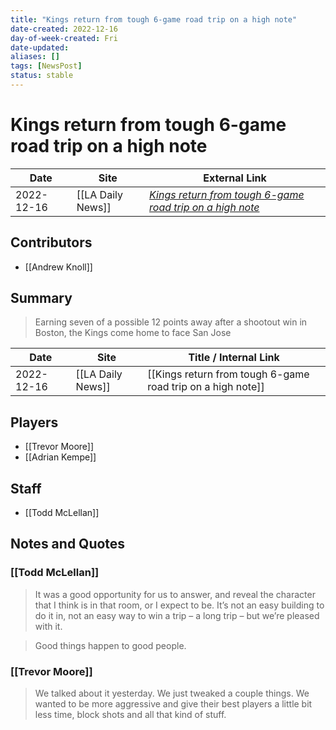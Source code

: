```yaml
---
title: "Kings return from tough 6-game road trip on a high note"
date-created: 2022-12-16
day-of-week-created: Fri
date-updated: 
aliases: []
tags: [NewsPost]
status: stable
---
```


# Kings return from tough 6-game road trip on a high note

| Date       | Site              | External Link                                                                                                                                              |
| ---------- | ----------------- | ---------------------------------------------------------------------------------------------------------------------------------------------------------- |
| 2022-12-16 | [[LA Daily News]] | [*Kings return from tough 6-game road trip on a high note*](https://www.dailynews.com/2022/12/16/kings-return-from-tough-6-game-road-trip-on-a-high-note/) |

## Contributors
- [[Andrew Knoll]]

## Summary
> Earning seven of a possible 12 points away after a shootout win in Boston, the Kings come home to face San Jose

| Date       | Site              | Title / Internal Link                                       |
| ---------- | ----------------- | ----------------------------------------------------------- |
| 2022-12-16 | [[LA Daily News]] | [[Kings return from tough 6-game road trip on a high note]] |

## Players
- [[Trevor Moore]]
- [[Adrian Kempe]]

## Staff
- [[Todd McLellan]]

## Notes and Quotes
### [[Todd McLellan]]
> It was a good opportunity for us to answer, and reveal the character that I think is in that room, or I expect to be. It’s not an easy building to do it in, not an easy way to win a trip – a long trip – but we’re pleased with it.

> Good things happen to good people.

### [[Trevor Moore]]
> We talked about it yesterday. We just tweaked a couple things. We wanted to be more aggressive and give their best players a little bit less time, block shots and all that kind of stuff.




